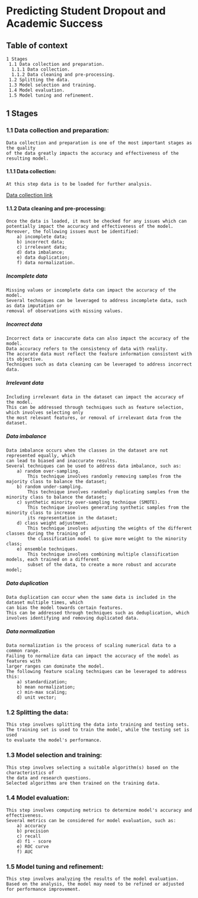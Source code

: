 # Predicting Student Dropout and Academic Success

## Table of context
	1 Stages
	 1.1 Data collection and preparation.
	  1.1.1 Data collection.
	  1.1.2 Data cleaning and pre-processing.
	 1.2 Splitting the data.
	 1.3 Model selection and training.
	 1.4 Model evaluation.
	 1.5 Model tuning and refinement.

## 1 Stages

### 1.1 Data collection and preparation:
	Data collection and preparation is one of the most important stages as the quality 
	of the data greatly impacts the accuracy and effectiveness of the resulting model.

#### 1.1.1 Data collection:
	At this step data is to be loaded for further analysis.
[Data collection link](../blob/main/Project%20Files/Steps/Data_Collection.ipynb)	

#### 1.1.2 Data cleaning and pre-processing:
	Once the data is loaded, it must be checked for any issues which can 
	potentially impact the accuracy and effectiveness of the model. 
	Moreover, the following issues must be identified: 
		a) incomplete data; 
		b) incorrect data; 
		c) irrelevant data; 
		d) data imbalance; 
		e) data duplication; 
		f) data normalization.

##### Incomplete data
	Missing values or incomplete data can impact the accuracy of the model. 
	Several techniques can be leveraged to address incomplete data, such as data imputation or 
	removal of observations with missing values.

##### Incorrect data
	Incorrect data or inaccurate data can also impact the accuracy of the model. 
	Data accuracy refers to the consistency of data with reality. 
	The accurate data must reflect the feature information consistent with its objective. 
	Techniques such as data cleaning can be leveraged to address incorrect data.

##### Irrelevant data
	Including irrelevant data in the dataset can impact the accuracy of the model. 
	This can be addressed through techniques such as feature selection, which involves selecting only 
	the most relevant features, or removal of irrelevant data from the dataset. 

##### Data imbalance
	Data imbalance occurs when the classes in the dataset are not represented equally, which 
	can lead to biased and inaccurate results. 
	Several techniques can be used to address data imbalance, such as:
		a) random over-sampling. 
			This technique involves randomly removing samples from the majority class to balance the dataset;
		b) random under-sampling. 
			This technique involves randomly duplicating samples from the minority class to balance the dataset;
		c) synthetic minority over-sampling technique (SMOTE). 
			This technique involves generating synthetic samples from the minority class to increase 
			its representation in the dataset;
		d) class weight adjustment. 
			This technique involves adjusting the weights of the different classes during the training of 
			the classification model to give more weight to the minority class;
		e) ensemble techniques. 
			This technique involves combining multiple classification models, each trained on a different 
			subset of the data, to create a more robust and accurate model;

##### Data duplication
	Data duplication can occur when the same data is included in the dataset multiple times, which 
	can bias the model towards certain features. 
	This can be addressed through techniques such as deduplication, which involves identifying and removing duplicated data.

##### Data normalization
	Data normalization is the process of scaling numerical data to a common range. 
	Failing to normalize data can impact the accuracy of the model as features with 
	larger ranges can dominate the model. 
	The following feature scaling techniques can be leveraged to address this: 
		a) standardization;
		b) mean normalization;
		c) min-max scaling;
		d) unit vector;

### 1.2 Splitting the data:
	This step involves splitting the data into training and testing sets. 
	The training set is used to train the model, while the testing set is used 
	to evaluate the model's performance.

### 1.3 Model selection and training:
	This step involves selecting a suitable algorithm(s) based on the characteristics of 
	the data and research questions. 
	Selected algorithms are then trained on the training data.

### 1.4 Model evaluation:
	This step involves computing metrics to determine model's accuracy and effectiveness. 
	Several metrics can be considered for model evaluation, such as:
		a) accuracy
		b) precision
		c) recall
		d) f1 - score
		e) ROC curve 
		f) AUC 

### 1.5 Model tuning and refinement:
	This step involves analyzing the results of the model evaluation. 
	Based on the analysis, the model may need to be refined or adjusted for performance improvement. 

